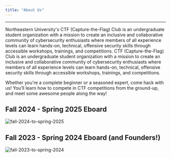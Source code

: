 ```yaml
---
title: "About Us"
---
```

 
 ---
 
Northeastern University's CTF (Capture-the-Flag) Club is an undergraduate student organization with a mission to create an inclusive and collaborative community of cybersecurity enthusiasts where members of all experience levels can learn hands-on, technical, offensive security skills through accessible workshops, trainings, and competitions. 
CTF (Capture-the-Flag) Club is an undergraduate student organization with a mission to create an inclusive and collaborative community of cybersecurity enthusiasts where members of all experience levels can learn hands-on, technical, offensive security skills through accessible workshops, trainings, and competitions. 

Whether you're a complete beginner or a seasoned expert, come hack with us! You'll learn how to compete in CTF competitions from the ground-up, and meet some awesome people along the way!

## Fall 2024 - Spring 2025 Eboard
![fall-2024-to-spring-2025](img/eboard-f24-s25.png)

## Fall 2023 - Spring 2024 Eboard (and Founders!)
![fall-2023-to-spring-2024](img/eboard-f23-s24.png)




